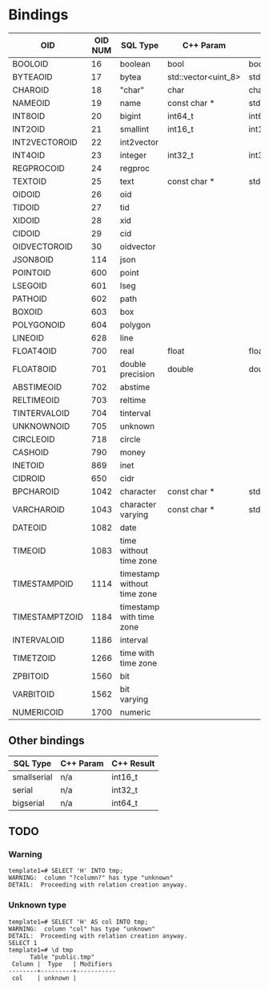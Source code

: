 # Bindings

   OID           | OID NUM  | SQL Type                    | C++ Param             | C++ Result 
  ---------------|----------|-----------------------------|-----------------------|-----------
  BOOLOID        |       16 | boolean                     | bool                  | bool
  BYTEAOID       |       17 | bytea                       | std::vector\<uint_8\> | std::vector\<uint_8\>
  CHAROID        |       18 | "char"                      | char                  | char
  NAMEOID        |       19 | name                        | const char *          | std::string
  INT8OID        |       20 | bigint                      | int64_t               | int64_t
  INT2OID        |       21 | smallint                    | int16_t               | int16_t  
  INT2VECTOROID  |       22 | int2vector
  INT4OID        |       23 | integer                     | int32_t               | int32_t
  REGPROCOID     |       24 | regproc
  TEXTOID        |       25 | text                        | const char *          | std::string
  OIDOID         |       26 | oid
  TIDOID         |       27 | tid
  XIDOID         |       28 | xid
  CIDOID         |       29 | cid
  OIDVECTOROID   |       30 | oidvector
  JSON8OID       |      114 | json
  POINTOID       |      600 | point
  LSEGOID        |      601 | lseg
  PATHOID        |      602 | path
  BOXOID         |      603 | box
  POLYGONOID     |      604 | polygon
  LINEOID        |      628 | line
  FLOAT4OID      |      700 | real                        | float                 | float
  FLOAT8OID      |      701 | double precision            | double                | double
  ABSTIMEOID     |      702 | abstime
  RELTIMEOID     |      703 | reltime
  TINTERVALOID   |      704 | tinterval
  UNKNOWNOID     |      705 | unknown
  CIRCLEOID      |      718 | circle
  CASHOID        |      790 | money
  INETOID        |      869 | inet
  CIDROID        |      650 | cidr
  BPCHAROID      |     1042 | character                 | const char *            | std::string
  VARCHAROID     |     1043 | character varying         | const char *            | std::string
  DATEOID        |     1082 | date
  TIMEOID        |     1083 | time without time zone
  TIMESTAMPOID   |     1114 | timestamp without time zone
  TIMESTAMPTZOID |     1184 | timestamp with time zone
  INTERVALOID    |     1186 | interval
  TIMETZOID      |     1266 | time with time zone
  ZPBITOID       |     1560 | bit
  VARBITOID      |     1562 | bit varying
  NUMERICOID     |     1700 | numeric

## Other bindings

SQL Type      | C++ Param | C++ Result 
--------------|-----------|-----------------
smallserial   | n/a       | int16_t
serial        | n/a       | int32_t
bigserial     | n/a       | int64_t
  
## TODO



### Warning
```
template1=# SELECT 'H' INTO tmp;
WARNING:  column "?column?" has type "unknown"
DETAIL:  Proceeding with relation creation anyway.
```

### Unknown type

```
template1=# SELECT 'H' AS col INTO tmp;
WARNING:  column "col" has type "unknown"
DETAIL:  Proceeding with relation creation anyway.
SELECT 1
template1=# \d tmp
      Table "public.tmp"
 Column |  Type   | Modifiers 
--------+---------+-----------
 col    | unknown | 
```